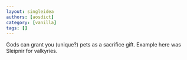 ```yaml
---
layout: singleidea
authors: [aosdict]
category: [vanilla]
tags: []
---
```

Gods can grant you (unique?) pets as a sacrifice gift. Example here was Sleipnir for valkyries.

